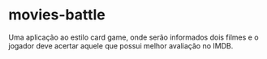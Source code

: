 # movies-battle
Uma aplicação ao estilo card game, onde serão informados dois filmes e o jogador deve acertar aquele que possui melhor avaliação no IMDB.
